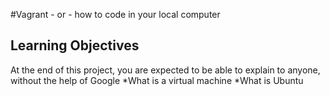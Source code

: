#Vagrant - or - how to code in your local computer
## Learning Objectives
At the end of this project, you are expected to be able to explain to anyone, without the help of Google
*What is a virtual machine
*What is Ubuntu
